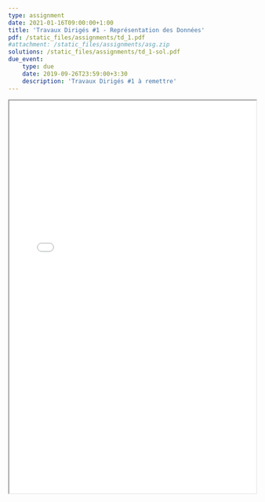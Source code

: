 ```yaml
---
type: assignment
date: 2021-01-16T09:00:00+1:00
title: 'Travaux Dirigés #1 - Représentation des Données'
pdf: /static_files/assignments/td_1.pdf
#attachment: /static_files/assignments/asg.zip
solutions: /static_files/assignments/td_1-sol.pdf
due_event:
    type: due
    date: 2019-09-26T23:59:00+3:30
    description: 'Travaux Dirigés #1 à remettre'
---
```

<iframe src="{{ page.pdf | prepend: site.baseurl | prepend : site.url}}" width="100%" height="800em"></iframe>
